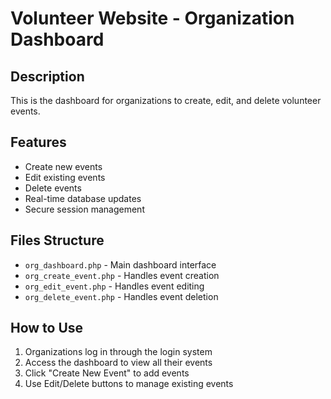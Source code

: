 # Volunteer Website - Organization Dashboard

## Description
This is the dashboard for organizations to create, edit, and delete volunteer events.

## Features
- Create new events
- Edit existing events  
- Delete events
- Real-time database updates
- Secure session management

## Files Structure
- `org_dashboard.php` - Main dashboard interface
- `org_create_event.php` - Handles event creation
- `org_edit_event.php` - Handles event editing
- `org_delete_event.php` - Handles event deletion

## How to Use
1. Organizations log in through the login system
2. Access the dashboard to view all their events
3. Click "Create New Event" to add events
4. Use Edit/Delete buttons to manage existing events
